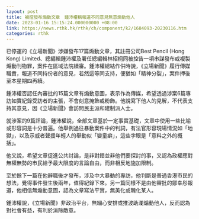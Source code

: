 ```yaml
---
layout: post
title: 被控發布煽動文章　鍾沛權稱報道不同意見無意煽動他人
date: 2023-01-16 15:15:24.000000000 +08:00
link: https://news.rthk.hk/rthk/ch/component/k2/1684093-20230116.htm
categories: rthk
---
```


已停運的《立場新聞》涉嫌發布17篇煽動文章，其註冊公司Best Pencil (Hong Kong) Limited、總編輯鍾沛權及署任總編輯林紹桐同被控告一項串謀發布或複製煽動刊物罪，案件在區域法院續審。鍾沛權總結作供時說，《立場新聞》履行傳媒職責，報道不同持份者的意見，若然這等同支持，便猶如「精神分裂」，案件押後至本星期四再續。

鍾沛權否認任內審批的15篇文章有煽動意圖，表示作為傳媒，希望透過涉案6篇專訪如實紀錄受訪者的主張，不會刻意掩飾或粉飾。他說寫下他人的見解，不代表支持其意見，因《立場新聞》會訪問民主派和建制派人士。

就涉案的9篇評論，鍾沛權說，全部文章基於一定事實基礎，文章中使用一些比喻或形容詞是十分普遍。他舉例過往暴動案件中的判詞，有法官形容現場情況如「地獄」，以及示威者聲援年輕人的舉動似「孌童癖」，這些字眼是「意料之外的概括」。

他又說，希望文章促進公共討論，是非對錯並非他們要探討的事，又認為政權應對無權無勢的市民給予最大限度的言論自由，而非相反地施加限制。

至於餘下一篇在他辭職後才發布，涉及中大暴動的專訪，他判斷是普通香港市民的想法，覺得事件發生後兩年，值得紀錄下來。另一篇同樣不是由他審批的鄒幸彤報道，他相信無煽動意圖，認為文章寫法平實，無美化或醜化某人。

鍾沛權說，《立場新聞》非政治平台，無細心安排或推波助瀾煽動他人，反而認為對社會有益，有利於消除敵意。
